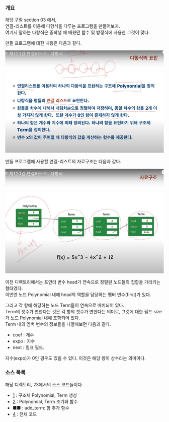 ### 개요

<p>
해당 구절 section 03 에서,<br />
연결-리스트를 이용해 다항식을 다루는 프로그램을 만들어보자.<br />
여기서 말하는 다항식은 중학생 때 배웠던 함수 및 방정식에 사용한 그것이 맞다.
</p>

<p>만들 프로그램에 대한 내용은 다음과 같다.</p>

<img src="https://github.com/TaekGeunLee/study_CS/blob/master/readmeImg/S1_23-1.JPG" alt="S1_23-1" />

<p>만들 프로그램에 사용할 연결-리스트의 자료구조는 다음과 같다.</p>

<img src="https://github.com/TaekGeunLee/study_CS/blob/master/readmeImg/S1_23-2.JPG" alt="S1_23-2" />

<p>
이전 디렉토리에서는 포인터 변수 head가 연속으로 정렬된 노드들의 집합을 가리키는 형태였다.<br />
이번엔 노드 Polynomial 내에 head의 역할을 담당하는 멤버 변수(first)가 있다.
</p>

<p>
그리고 각 항에 해당하는 노드 Term들이 연속으로 배치되어 있다.<br />
Term의 갯수가 변한다는 것은 각 항의 갯수가 변한다는 의미로, 그것에 대한 필드 size가 노드 Polynomial 내에 포함되어 있다.<br />
Term 내의 멤버 변수의 정보들을 나열해보면 다음과 같다.
</p>

* coef : 계수
* expo : 지수
* next : 링크 필드.

<p>지수(expo)가 0인 경우도 있을 수 있다. 이것은 해당 항이 상수라는 의미이다.</p>

### 소스 목록
<p>해당 디렉토리, 23에서의 소스 코드들이다.</p>

* [1](https://github.com/TaekGeunLee/study_CS/blob/master/S1/23/23-1.md) : 구조체 Polynomial, Term 생성
* [2](https://github.com/TaekGeunLee/study_CS/blob/master/S1/23/23-2.md) : Polynomial, Term 초기화 함수
* ■■ : add_term: 항 추가 함수
* [4](https://github.com/TaekGeunLee/study_CS/blob/master/S1/23/23-4.md) : 전체 코드

